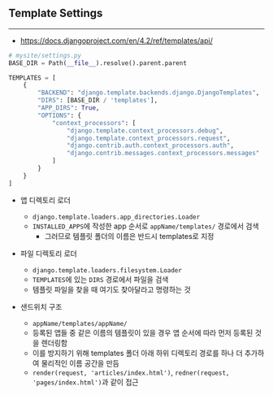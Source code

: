 ## Template Settings

---

- https://docs.djangoproject.com/en/4.2/ref/templates/api/

```python
# mysite/settings.py
BASE_DIR = Path(__file__).resolve().parent.parent

TEMPLATES = [
    {
        "BACKEND": "django.template.backends.django.DjangoTemplates", 
        "DIRS": [BASE_DIR / 'templates'], 
        "APP_DIRS": True, 
        "OPTIONS": {
            "context_processors": [
                "django.template.context_processors.debug", 
                "django.template.context_processors.request", 
                "django.contrib.auth.context_processors.auth", 
                "django.contrib.messages.context_processors.messages"
            ]
        }
    }
]

```

- 앱 디렉토리 로더
    - `django.template.loaders.app_directories.Loader`
    - `INSTALLED_APPS`에 작성한 app 순서로 `appName/templates/` 경로에서 검색
        - 그러므로 템플릿 폴더의 이름은 반드시 templates로 지정

- 파일 디렉토리 로더
    - `django.template.loaders.filesystem.Loader`
    - `TEMPLATES`에 있는 `DIRS` 경로에서 파일을 검색
    - 템플릿 파일을 찾을 때 여기도 찾아달라고 명령하는 것

- 샌드위치 구조
    - `appName/templates/appName/`
    - 등록된 앱들 중 같은 이름의 템플릿이 있을 경우 앱 순서에 따라 먼저 등록된 것을 렌더링함
    - 이를 방지하기 위해 templates 폴더 아래 하위 디렉토리 경로를 하나 더 추가하여 물리적인 이름 공간을 만듬
    - `render(request, 'articles/index.html')`, `redner(request, 'pages/index.html')`과 같이 접근
